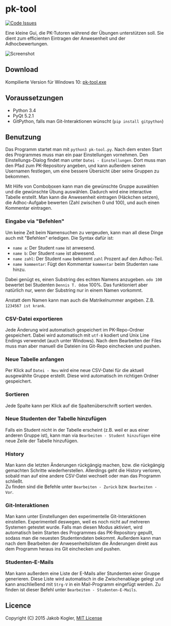 # pk-tool

[![Code Issues](https://www.quantifiedcode.com/api/v1/project/15d009b4ae1f4b8f948010be53a73746/badge.svg)](https://www.quantifiedcode.com/app/project/15d009b4ae1f4b8f948010be53a73746)

Eine kleine Gui, die PK-Tutoren während der Übungen unterstützen soll. Sie dient zum  efficienten Eintragen der Anwesenheit und der Adhocbewertungen. 

![Screenshot](https://raw.githubusercontent.com/jakobkogler/pk-tool/master/screenshot.png)

## Download

Kompilierte Version für Windows 10: [pk-tool.exe](https://github.com/jakobkogler/pk-tool/releases/download/0.3/pk-tool.exe)

## Voraussetzungen ##

* Python 3.4
* PyQt 5.2.1
* GitPython, falls man Git-Interaktionen wünscht (`pip install gitpython`)

## Benutzung ##

Das Programm startet man mit `python3 pk-tool.py`. 
Nach dem ersten Start des Programmes muss man ein paar Einstellungen vornehmen.
Den Einstellungs-Dialog findet man unter `Datei - Einstellungen`. 
Dort muss man den Pfad zum PK-Repository angeben, und kann außerdem seinen Usernamen festlegen, um eine bessere Übersicht über seine Gruppen zu bekommen. 

Mit Hilfe von Comboboxen kann man die gewünschte Gruppe auswählen und die gewünschte Übung auswählen. 
Dadurch wird eine interactive Tabelle erstellt. 
Man kann die Anwesenheit eintragen (Häckchen setzen), die Adhoc-Aufgabe bewerten (Zahl zwischen 0 und 100), und auch einen Kommentar eintragen. 

### Eingabe via "Befehlen"

Um keine Zeit beim Namensuchen zu vergeuden, kann man all diese Dinge auch mit "Befehlen" erledigen.
Die Syntax dafür ist: 

 - `name a`: Der Student `name` ist anwesend. 
 - `name b`: Der Student `name` ist abwesend. 
 - `name zahl`: Der Student `name` bekommt `zahl` Prozent auf den Adhoc-Teil.
 - `name kommentar`: Fügt den Kommentar `kommentar` beim Studenten `name` hinzu. 
 
Dabei genügt es, einen Substring des echten Namens anzugeben. `odo 100` bewertet bei Studenten `Dennis T. Odom` 100%. 
Das funktioniert aber natürlich nur, wenn der Substring nur in einem Namen vorkommt. 

Anstatt dem Namen kann man auch die Matrikelnummer angeben. Z.B. `1234567 ist krank`. 

### CSV-Datei exportieren

Jede Änderung wird automatisch gespeichert im PK-Repo-Ordner gespeichert. 
Dabei wird automatisch mit `utf-8` kodiert und Unix Line Endings verwendet (auch unter Windows). 
Nach dem Bearbeiten der Files muss man aber manuell die Dateien ins Git-Repo einchecken und pushen. 

### Neue Tabelle anfangen

Per Klick auf `Datei - Neu` wird eine neue CSV-Datei für die aktuell ausgewählte Gruppe erstellt. 
Diese wird automatisch im richtigen Ordner gespeichert. 

### Sortieren

Jede Spalte kann per Klick auf die Spaltenüberschrift sortiert werden.  

### Neue Studenten der Tabelle hinzufügen

Falls ein Student nicht in der Tabelle erscheint (z.B. weil er aus einer anderen Gruppe ist), kann man via `Bearbeiten - Student hinzufügen` eine neue Zeile der Tabelle hinzufügen.
 
### History

Man kann die letzten Änderungen rückgängig machen, bzw. die rückgängig gemachten Schritte wiederherstellen. 
Allerdings geht die History verloren, sobald man auf eine andere CSV-Datei wechselt oder man das Programm schließt.  
Zu finden sind die Befehle unter `Bearbeiten - Zurück` bzw. `Bearbeiten - Vor`. 

### Git-Interaktionen

Man kann unter Einstellungen den experimentelle Git-Interaktionen einstellen. 
Experimentell deswegen, weil es noch nicht auf mehreren Systemen getestet wurde. 
Falls man diesen Modus aktiviert, wird automatisch beim Starten des Programmes das PK-Repository gepullt, sodass man die neuesten Studentendaten bekommt. 
Außerdem kann man nach dem Bearbeiten der Anwesenheitslisten die Änderungen direkt aus dem Programm heraus ins Git einchecken und pushen. 

### Studenten-E-Mails

Man kann außerdem eine Liste der E-Mails aller Stundenten einer Gruppe generieren. 
Diese Liste wird automatisch in die Zwischenablage gelegt und kann anschließend mit `Strg-V` in ein Mail-Programm eingefügt werden. 
Zu finden ist dieser Befehl unter `Bearbeiten - Studenten-E-Mails`. 

## Licence ##

Copyright (C) 2015 Jakob Kogler, [MIT License](https://raw.githubusercontent.com/jakobkogler/pk-tool/master/LICENSE.txt)
